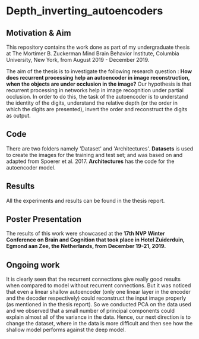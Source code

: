 # Depth_inverting_autoencoders
## Motivation & Aim

This repository contains the work done as part of my undergraduate thesis at The Mortimer B. Zuckerman Mind Brain Behavior Institute, Columbia University, New York, from August 2019 - December 2019.

The aim of the thesis is to investigate the following research question : **How does recurrent processing help an autoencoder in image reconstruction, when the objects are under occlusion in the image?**  Our hypothesis is that recurrent processing in networks help in image recognition under partial occlusion. In order to do this, the task of the autoencoder is to understand the identity of the digits, understand the relative depth (or the order in which the digits are presented), invert the order and reconstruct the digits as output. 

## Code
There are two folders namely 'Dataset' and 'Architectures'. **Datasets** is used to create the images for the training and test set; and was based on and adapted from Spoerer et al. 2017. **Architectures** has the code for the autoencoder model.

## Results
All the experiments and results can be found in the thesis report. 

## Poster Presentation
The results of this work were showcased at the **17th NVP Winter Conference on Brain and Cognition that took place in Hotel Zuiderduin, Egmond aan Zee, the Netherlands, from December 19-21, 2019.**

## Ongoing work
It is clearly seen that the recurrent connections give really good results when compared to model without recurrent connections. But it was noticed that even a linear shallow autoencoder (only one linear layer in the encoder and the decoder respectively) could reconstruct the input image properly (as mentioned in the thesis report). So we conducted PCA on the data used and we observed that a small number of principal components could explain almost all of the variance in the data. Hence, our next direction is to change the dataset, where in the data is more difficult and then see how the shallow model performs against the deep model.

